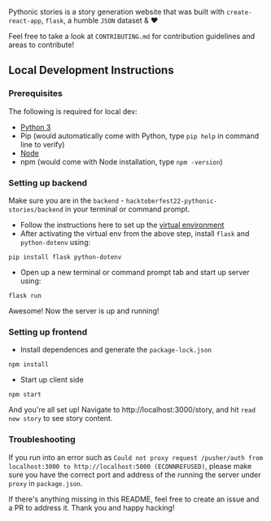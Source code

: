 Pythonic stories is a story generation website that was built with `create-react-app`, `flask`, a humble `JSON` dataset & ❤️

Feel free to take a look at `CONTRIBUTING.md` for contribution guidelines and areas to contribute!

## Local Development Instructions

### Prerequisites

The following is required for local dev:

- [Python 3](https://www.python.org/downloads/)
- Pip (would automatically come with Python, type `pip help` in command line to verify)
- [Node](https://nodejs.org/en/)
- npm (would come with Node installation, type `npm -version`)

### Setting up backend

Make sure you are in the `backend` - `hacktoberfest22-pythonic-stories/backend` in your terminal or command prompt.

- Follow the instructions here to set up the [virtual environment](https://docs.python.org/3/tutorial/venv.html)
- After activating the virtual env from the above step, install `flask` and `python-dotenv` using:

```
pip install flask python-dotenv
```

- Open up a new terminal or command prompt tab and start up server using:

```
flask run
```

Awesome! Now the server is up and running!

### Setting up frontend

- Install dependences and generate the `package-lock.json`

```
npm install
```

- Start up client side

```
npm start
```

And you're all set up! Navigate to http://localhost:3000/story, and hit `read new story` to see story content.

### Troubleshooting

If you run into an error such as `Could not proxy request /pusher/auth from localhost:3000 to http://localhost:5000 (ECONNREFUSED)`, please make sure you have the correct port and address of the running the server under `proxy` in `package.json`.

If there's anything missing in this README, feel free to create an issue and a PR to address it. Thank you and happy hacking!
